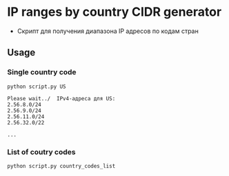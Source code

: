 # IP ranges by country CIDR generator

- Скрипт для получения диапазона IP адресов по кодам стран<br/>

## Usage
### Single country code
```
python script.py US
```
```
Please wait../  IPv4-адреса для US:
2.56.8.0/24
2.56.9.0/24
2.56.11.0/24
2.56.32.0/22

...
```
### List of coutry codes
```
python script.py country_codes_list
```

